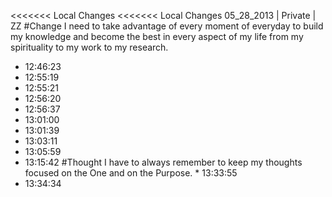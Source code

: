 <<<<<<< Local Changes
<<<<<<< Local Changes
05_28_2013 | Private | ZZ 
#Change
I need to take advantage of every moment of everyday to build my knowledge and become the best in every aspect of my life from my spirituality to my work to my research. 
* 12:46:23
* 12:55:19
* 12:55:21
* 12:56:20
* 12:56:37
* 13:01:00
* 13:01:39
* 13:03:11
* 13:05:59
* 13:15:42
#Thought
I have to always remember to keep my thoughts focused on the One and on the Purpose. * 13:33:55
* 13:34:34
